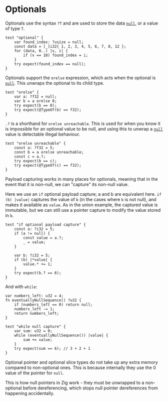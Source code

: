 # Optionals

Optionals use the syntax `?T` and are used to store the data
[`null`](https://ziglang.org/documentation/master/#null), or a value of type
`T`.

```zig
test "optional" {
    var found_index: ?usize = null;
    const data = [_]i32{ 1, 2, 3, 4, 5, 6, 7, 8, 12 };
    for (data, 0..) |v, i| {
        if (v == 10) found_index = i;
    }
    try expect(found_index == null);
}
```

Optionals support the `orelse` expression, which acts when the optional is
[`null`](https://ziglang.org/documentation/master/#null). This unwraps the
optional to its child type.

```zig
test "orelse" {
    var a: ?f32 = null;
    var b = a orelse 0;
    try expect(b == 0);
    try expect(@TypeOf(b) == f32);
}
```

`.?` is a shorthand for `orelse unreachable`. This is used for when you know it
is impossible for an optional value to be null, and using this to unwrap a
[`null`](https://ziglang.org/documentation/master/#null) value is detectable
illegal behaviour.

```zig
test "orelse unreachable" {
    const a: ?f32 = 5;
    const b = a orelse unreachable;
    const c = a.?;
    try expect(b == c);
    try expect(@TypeOf(c) == f32);
}
```

Payload capturing works in many places for optionals, meaning that in the event
that it is non-null, we can "capture" its non-null value.

Here we use an `if` optional payload capture; a and b are equivalent here.
`if (b) |value|` captures the value of `b` (in the cases where `b` is not null),
and makes it available as `value`. As in the union example, the captured value
is immutable, but we can still use a pointer capture to modify the value stored
in `b`.

```zig
test "if optional payload capture" {
    const a: ?i32 = 5;
    if (a != null) {
        const value = a.?;
        _ = value;
    }

    var b: ?i32 = 5;
    if (b) |*value| {
        value.* += 1;
    }
    try expect(b.? == 6);
}
```

And with `while`:

```zig
var numbers_left: u32 = 4;
fn eventuallyNullSequence() ?u32 {
    if (numbers_left == 0) return null;
    numbers_left -= 1;
    return numbers_left;
}

test "while null capture" {
    var sum: u32 = 0;
    while (eventuallyNullSequence()) |value| {
        sum += value;
    }
    try expect(sum == 6); // 3 + 2 + 1
}
```

Optional pointer and optional slice types do not take up any extra memory
compared to non-optional ones. This is because internally they use the 0 value
of the pointer for `null`.

This is how null pointers in Zig work - they must be unwrapped to a non-optional
before dereferencing, which stops null pointer dereferences from happening
accidentally.
